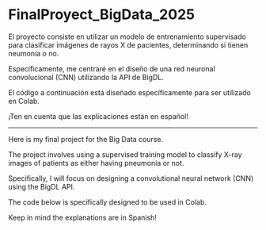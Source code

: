 # FinalProyect_BigData_2025
El proyecto consiste en utilizar un modelo de entrenamiento supervisado para clasificar imágenes de rayos X de pacientes, determinando si tienen neumonía o no.

Específicamente, me centraré en el diseño de una red neuronal convolucional (CNN) utilizando la API de BigDL.

El código a continuación está diseñado específicamente para ser utilizado en Colab.

¡Ten en cuenta que las explicaciones están en español!

--------------------------------------------------------------------
Here is my final project for the Big Data course.

The project involves using a supervised training model to classify X-ray images of patients as either having pneumonia or not.

Specifically, I will focus on designing a convolutional neural network (CNN) using the BigDL API.

The code below is specifically designed to be used in Colab.

Keep in mind the explanations are in Spanish!

